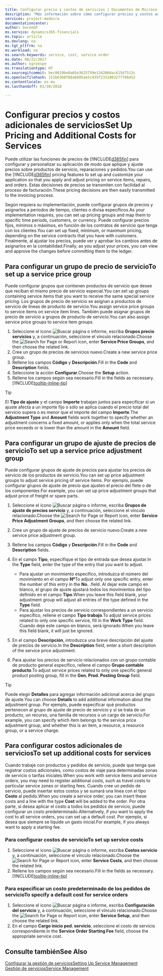 ```yaml
---
title: Configurar precio y costos de servicios | Documentos de Microsoft
description: "Más información sobre cómo configurar precios y costos adicionales de servicios."
services: project-madeira
documentationcenter: 
author: SorenGP
ms.service: dynamics365-financials
ms.topic: article
ms.devlang: na
ms.tgt_pltfrm: na
ms.workload: na
ms.search.keywords: service, cost, service order
ms.date: 08/22/2017
ms.author: sgroespe
ms.translationtype: HT
ms.sourcegitcommit: bec0619be0a65e3625759e13d2866ac615d7513c
ms.openlocfilehash: 151b63b0f68a6605ae5c935f2331803277766452
ms.contentlocale: es-mx
ms.lasthandoff: 01/30/2018

---
```


# <a name="set-up-pricing-and-additional-costs-for-services"></a><span data-ttu-id="91f11-103">Configurar precios y costos adicionales de servicios</span><span class="sxs-lookup"><span data-stu-id="91f11-103">Set Up Pricing and Additional Costs for Services</span></span>
<span data-ttu-id="91f11-104">Puede utilizar las funciones de precios de [!INCLUDE[d365fin](includes/d365fin_md.md)] para configurar y personalizar su aplicación de modo que aplique y ajuste precios sobre productos de servicio, reparaciones y pedidos.</span><span class="sxs-lookup"><span data-stu-id="91f11-104">You can use the [!INCLUDE[d365fin](includes/d365fin_md.md)] pricing features to set up and customize your application so that you apply and adjust pricing on service items, repairs, and orders.</span></span> <span data-ttu-id="91f11-105">Estas decisiones de precios se transmiten con facilidad al proceso de facturación.</span><span class="sxs-lookup"><span data-stu-id="91f11-105">These pricing decisions are then easily transmitted to the invoicing process.</span></span>  
  
<span data-ttu-id="91f11-106">Según requiera su implementación, puede configurar grupos de precios y asignarlos a periodos de tiempo, clientes o divisa específicos.</span><span class="sxs-lookup"><span data-stu-id="91f11-106">As your implementation requires, you can set up pricing groups and map them to specific time periods, customers, or currency.</span></span> <span data-ttu-id="91f11-107">Puede configurar precios fijos, mínimos o máximos, en función de los contratos de servicio que tenga con los clientes.</span><span class="sxs-lookup"><span data-stu-id="91f11-107">You can set up fixed, minimum, or maximum pricing, depending on the service contracts that you have with customers.</span></span> <span data-ttu-id="91f11-108">Finalmente, al ajustar los precios, puede ver y aprobar los cambios antes de asignarlos en la contabilidad.</span><span class="sxs-lookup"><span data-stu-id="91f11-108">Finally, as you adjust your prices, you can view and approve the changes before committing them to the ledger.</span></span>  

## <a name="to-set-up-a-service-price-group"></a><span data-ttu-id="91f11-109">Para configurar un grupo de precio de servicio</span><span class="sxs-lookup"><span data-stu-id="91f11-109">To set up a service price group</span></span>
<span data-ttu-id="91f11-110">Puede configurar grupos que contienen productos de servicio que desee que reciban el mismo precio de servicio especial.</span><span class="sxs-lookup"><span data-stu-id="91f11-110">You can set up groups containing service items that you want to receive the same special service pricing.</span></span> <span data-ttu-id="91f11-111">Los grupos de precio de servicio se asignan a productos de servicio de líneas de producto de servicio.</span><span class="sxs-lookup"><span data-stu-id="91f11-111">You assign service price groups to service items on service item lines.</span></span> <span data-ttu-id="91f11-112">También puede asignar grupos de precio de servicio a grupos de producto de servicio.</span><span class="sxs-lookup"><span data-stu-id="91f11-112">You can also assign service price groups to service item groups.</span></span>  

1. <span data-ttu-id="91f11-113">Seleccione el icono ![Buscar página o informe](media/ui-search/search_small.png "icono Buscar página o informe"), escriba **Grupos precio servicios** y, a continuación, seleccione el vínculo relacionado.</span><span class="sxs-lookup"><span data-stu-id="91f11-113">Choose the ![Search for Page or Report](media/ui-search/search_small.png "Search for Page or Report icon") icon, enter **Service Price Groups**, and then choose the related link.</span></span>  
2. <span data-ttu-id="91f11-114">Cree un grupo de precios de servicios nuevo.</span><span class="sxs-lookup"><span data-stu-id="91f11-114">Create a new service price group.</span></span>  
3. <span data-ttu-id="91f11-115">Rellene los campos **Código** y **Descripción**.</span><span class="sxs-lookup"><span data-stu-id="91f11-115">Fill in the **Code** and **Description** fields.</span></span>  
4. <span data-ttu-id="91f11-116">Seleccione la acción **Configurar**.</span><span class="sxs-lookup"><span data-stu-id="91f11-116">Choose the **Setup** action.</span></span>  
2. <span data-ttu-id="91f11-117">Rellene los campos según sea necesario.</span><span class="sxs-lookup"><span data-stu-id="91f11-117">Fill in the fields as necessary.</span></span> [!INCLUDE[tooltip-inline-tip](includes/tooltip-inline-tip_md.md)]  

 > [!Tip]
 > <span data-ttu-id="91f11-118">El **Tipo de ajuste** y el campo **Importe** trabajan juntos para especificar si un ajuste afecta a un importe fijo o sólo se aplica cuando el precio total del servicio supera o es menor que el importe del campo **Importe**.</span><span class="sxs-lookup"><span data-stu-id="91f11-118">The **Adjustment Type** and **Amount** fields work together to specify whether an adjustment concerns a fixed amount, or applies only when the total service price exceeds or is lower than the amount in the **Amount** field.</span></span>  

## <a name="to-set-up-a-service-price-adjustment-group"></a><span data-ttu-id="91f11-119">Para configurar un grupo de ajuste de precios de servicio</span><span class="sxs-lookup"><span data-stu-id="91f11-119">To set up a service price adjustment group</span></span>  
<span data-ttu-id="91f11-120">Puede configurar grupos de ajuste de precios para ajustar los precios de servicio de los productos de servicio.</span><span class="sxs-lookup"><span data-stu-id="91f11-120">You can set up price adjustment groups to adjust service pricing of service items.</span></span> <span data-ttu-id="91f11-121">Por ejemplo, puede configurar grupos de ajuste de precio que ajusten el precio del flete o de los componentes.</span><span class="sxs-lookup"><span data-stu-id="91f11-121">For example, you can set up price adjustment groups that adjust price of freight or spare parts.</span></span>  
  
1. <span data-ttu-id="91f11-122">Seleccione el icono ![Buscar página o informe](media/ui-search/search_small.png "icono Buscar página o informe"), escriba **Grupos de ajuste de precios servicio** y, a continuación, seleccione el vínculo relacionado.</span><span class="sxs-lookup"><span data-stu-id="91f11-122">Choose the ![Search for Page or Report](media/ui-search/search_small.png "Search for Page or Report icon") icon, enter **Service Price Adjustment Groups**, and then choose the related link.</span></span>  
2. <span data-ttu-id="91f11-123">Cree un grupo de ajuste de precios de servicio nuevo.</span><span class="sxs-lookup"><span data-stu-id="91f11-123">Create a new service price adjustment group.</span></span>  
3. <span data-ttu-id="91f11-124">Rellene los campos **Código** y **Descripción**.</span><span class="sxs-lookup"><span data-stu-id="91f11-124">Fill in the **Code** and **Description** fields.</span></span>  
4. <span data-ttu-id="91f11-125">En el campo **Tipo**, especifique el tipo de entrada que desea ajustar.</span><span class="sxs-lookup"><span data-stu-id="91f11-125">In the **Type** field, enter the type of the entry that you want to adjust.</span></span>  
  
    * <span data-ttu-id="91f11-126">Para ajustar un movimiento específico, introduzca el número del movimiento en el campo **Nº**</span><span class="sxs-lookup"><span data-stu-id="91f11-126">To adjust only one specific entry, enter the number of this entry in the **No.**</span></span> <span data-ttu-id="91f11-127">.</span><span class="sxs-lookup"><span data-stu-id="91f11-127">field.</span></span> <span data-ttu-id="91f11-128">Al dejar este campo en blanco, el grupo de ajuste ajustará todos los movimientos del tipo definido en el campo **Tipo**.</span><span class="sxs-lookup"><span data-stu-id="91f11-128">When you leave this field blank, your adjustment group will adjust all entries of the type defined in the **Type** field.</span></span>  
    * <span data-ttu-id="91f11-129">Para ajustar los precios de servicio correspondientes a un servicio específico, rellene el campo **Tipo trabajo**.</span><span class="sxs-lookup"><span data-stu-id="91f11-129">To adjust service prices related to only one specific service, fill in the **Work Type** field.</span></span> <span data-ttu-id="91f11-130">Cuando deje este campo en blanco, será ignorado.</span><span class="sxs-lookup"><span data-stu-id="91f11-130">When you leave this field blank, it will just be ignored.</span></span>  
  
5. <span data-ttu-id="91f11-131">En el campo **Descripción**, introduzca una breve descripción del ajuste de precios de servicio.</span><span class="sxs-lookup"><span data-stu-id="91f11-131">In the **Description** field, enter a short description of the service price adjustment.</span></span>  
6. <span data-ttu-id="91f11-132">Para ajustar los precios de servicio relacionados con un grupo contable de producto general específico, rellene el campo **Grupo contable producto**.</span><span class="sxs-lookup"><span data-stu-id="91f11-132">To adjust service prices related to only one specific general product posting group, fill in the **Gen. Prod. Posting Group** field.</span></span>

> [!Tip]
> <span data-ttu-id="91f11-133">Puede elegir **Detalles** para agregar información adicional acerca del grupo de ajuste.</span><span class="sxs-lookup"><span data-stu-id="91f11-133">You can choose **Details** to add additional information about the adjustment group.</span></span> <span data-ttu-id="91f11-134">Por ejemplo, puede especificar qué productos pertenecen al grupo de ajuste de precio de servicio y si se trata de un producto, un recurso, una familia de recursos o un cargo de servicio.</span><span class="sxs-lookup"><span data-stu-id="91f11-134">For example, you can specify which item belongs to the service price adjustment group, and whether this is an item, a resource, a resource group, or a service charge.</span></span>  

## <a name="to-set-up-additional-costs-for-services"></a><span data-ttu-id="91f11-135">Para configurar costos adicionales de servicios</span><span class="sxs-lookup"><span data-stu-id="91f11-135">To set up additional costs for services</span></span>
<span data-ttu-id="91f11-136">Cuando trabaje con productos y pedidos de servicio, puede que tenga que registrar costos adicionales, como costos de viaje para determinadas zonas de servicio o tarifas iniciales.</span><span class="sxs-lookup"><span data-stu-id="91f11-136">When you work with service items and service orders, you may need to register additional costs, such as travel costs to particular service zones or starting fees.</span></span> <span data-ttu-id="91f11-137">Cuando cree un pedido de servicio, puede insertar estos costos y se sumará una línea con el tipo **Costo** al pedido.</span><span class="sxs-lookup"><span data-stu-id="91f11-137">When you create a service order, you can insert these costs and a line with the type **Cost** will be added to the order.</span></span> <span data-ttu-id="91f11-138">Por otra parte, si desea aplicar el costo a todos los pedidos de servicio, puede configurar un costo predeterminado.</span><span class="sxs-lookup"><span data-stu-id="91f11-138">Alternatively, if you want to apply the cost to all service orders, you can set up a default cost.</span></span> <span data-ttu-id="91f11-139">Por ejemplo, si desea que siempre se liquide un gasto inicial.</span><span class="sxs-lookup"><span data-stu-id="91f11-139">For example, if you always want to apply a starting fee.</span></span>
  
### <a name="to-set-up-service-costs"></a><span data-ttu-id="91f11-140">Para configurar costos de servicio</span><span class="sxs-lookup"><span data-stu-id="91f11-140">To set up service costs</span></span>
1. <span data-ttu-id="91f11-141">Seleccione el icono ![Buscar página o informe](media/ui-search/search_small.png "icono Buscar página o informe"), escriba **Costos servicio** y, a continuación, seleccione el vínculo relacionado.</span><span class="sxs-lookup"><span data-stu-id="91f11-141">Choose the ![Search for Page or Report](media/ui-search/search_small.png "Search for Page or Report icon") icon, enter **Service Costs**, and then choose the related link.</span></span> 
2. <span data-ttu-id="91f11-142">Rellene los campos según sea necesario.</span><span class="sxs-lookup"><span data-stu-id="91f11-142">Fill in the fields as necessary.</span></span> [!INCLUDE[tooltip-inline-tip](includes/tooltip-inline-tip_md.md)]  

### <a name="to-specify-a-default-cost-for-service-orders"></a><span data-ttu-id="91f11-143">Para especificar un costo predeterminado de los pedidos de servicio</span><span class="sxs-lookup"><span data-stu-id="91f11-143">To specify a default cost for service orders</span></span>
1. <span data-ttu-id="91f11-144">Seleccione el icono ![Buscar página o informe](media/ui-search/search_small.png "icono Buscar página o informe"), escriba **Configuración del servicio** y, a continuación, seleccione el vínculo relacionado.</span><span class="sxs-lookup"><span data-stu-id="91f11-144">Choose the ![Search for Page or Report](media/ui-search/search_small.png "Search for Page or Report icon") icon, enter **Service Setup**, and then choose the related link.</span></span> 
2. <span data-ttu-id="91f11-145">En el campo **Cargo inicio ped. servicio**, seleccione el costo de servicio correspondiente.</span><span class="sxs-lookup"><span data-stu-id="91f11-145">In the **Service Order Starting Fee** field, choose the appropriate service cost.</span></span>

## <a name="see-also"></a><span data-ttu-id="91f11-146">Consulte también</span><span class="sxs-lookup"><span data-stu-id="91f11-146">See Also</span></span>
[<span data-ttu-id="91f11-147">Configurar la gestión de servicios</span><span class="sxs-lookup"><span data-stu-id="91f11-147">Setting Up Service Management</span></span>](service-setup-service.md)  
[<span data-ttu-id="91f11-148">Gestión de servicios</span><span class="sxs-lookup"><span data-stu-id="91f11-148">Service Management</span></span>](service-service.md)  

